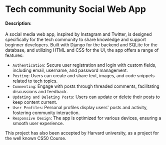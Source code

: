 # Tech community Social Web App
#### Description:
A social media web app, inspired by Instagram and Twitter, is designed specifically for the tech community to share knowledge and support beginner developers. Built with Django for the backend and SQLite for the database, and utilizing HTML and CSS for the UI, the app offers a range of features:

- ```Authentication```: Secure user registration and login with custom fields, including email, username, and password management.
- ```Posting```: Users can create and share text, images, and code snippets related to tech topics.
- ```Commenting```: Engage with posts through threaded comments, facilitating discussions and feedback.
- ```Updating and Deleting Posts```: Users can update or delete their posts to keep content current.
- ```User Profiles```: Personal profiles display users' posts and activity, fostering community interaction.
- ```Responsive Design```: The app is optimized for various devices, ensuring a smooth user experience.

This project has also been accepted by Harvard university, as a project for the well known CS50 Course.
